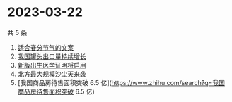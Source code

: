 # 2023-03-22

共 5 条

<!-- BEGIN -->
<!-- 最后更新时间 Wed Mar 22 2023 08:59:17 GMT+0800 (China Standard Time) -->

1. [适合春分节气的文案](https://www.zhihu.com/search?q=适合春分节气的文案)
1. [我国罐头出口量持续增长](https://www.zhihu.com/search?q=我国罐头出口量持续增长)
1. [新版出生医学证明将启用](https://www.zhihu.com/search?q=新版出生医学证明将启用)
1. [北方最大规模沙尘天来袭](https://www.zhihu.com/search?q=北方最大规模沙尘天来袭)
1. [我国商品房待售面积突破 6.5
   亿](https://www.zhihu.com/search?q=我国商品房待售面积突破 6.5 亿)

<!-- END -->
